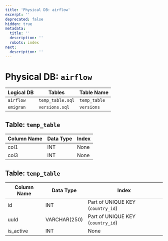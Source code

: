 ```yaml
---
title: 'Physical DB: airflow'
excerpt: ''
deprecated: false
hidden: true
metadata:
  title: ''
  description: ''
  robots: index
next:
  description: ''
---
```

# Physical DB: `airflow`

| **Logical DB** | **Tables**       | **Table Name** |
| -------------- | ---------------- | -------------- |
| `airflow`      | `temp_table.sql` | `temp_table`   |
| `emigran`      | `versions.sql`   | `versions`     |

## Table: `temp_table`

| Column Name | Data Type | Index |
| ----------- | --------- | ----- |
| col1        | INT       | None  |
| col3        | INT       | None  |

## Table: `temp_table`

| Column Name | Data Type    | Index                             |
| ----------- | ------------ | --------------------------------- |
| id          | INT          | Part of UNIQUE KEY (`country_id`) |
| uuId        | VARCHAR(250) | Part of UNIQUE KEY (`country_id`) |
| is\_active  | INT          | None                              |
